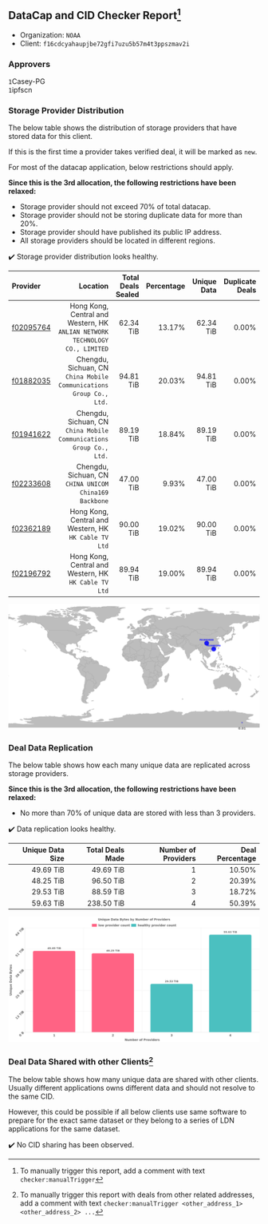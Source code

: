 ## DataCap and CID Checker Report[^1]
 - Organization: `NOAA`
 - Client: `f16cdcyahaupjbe72gfi7uzu5b57m4t3ppszmav2i`
### Approvers
`1`Casey-PG<br/>`1`ipfscn

### Storage Provider Distribution
The below table shows the distribution of storage providers that have stored data for this client.

If this is the first time a provider takes verified deal, it will be marked as `new`.

For most of the datacap application, below restrictions should apply.

**Since this is the 3rd allocation, the following restrictions have been relaxed:**
 - Storage provider should not exceed 70% of total datacap.
 - Storage provider should not be storing duplicate data for more than 20%.
 - Storage provider should have published its public IP address.
 - All storage providers should be located in different regions.

✔️ Storage provider distribution looks healthy.

| Provider                                              |                                                                        Location | Total Deals Sealed | Percentage | Unique Data | Duplicate Deals |
| :---------------------------------------------------- | ------------------------------------------------------------------------------: | -----------------: | ---------: | ----------: | --------------: |
| [f02095764](https://filfox.info/en/address/f02095764) | Hong Kong, Central and Western, HK<br/>`ANLIAN NETWORK TECHNOLOGY CO., LIMITED` |          62.34 TiB |     13.17% |   62.34 TiB |           0.00% |
| [f01882035](https://filfox.info/en/address/f01882035) |          Chengdu, Sichuan, CN<br/>`China Mobile Communications Group Co., Ltd.` |          94.81 TiB |     20.03% |   94.81 TiB |           0.00% |
| [f01941622](https://filfox.info/en/address/f01941622) |          Chengdu, Sichuan, CN<br/>`China Mobile Communications Group Co., Ltd.` |          89.19 TiB |     18.84% |   89.19 TiB |           0.00% |
| [f02233608](https://filfox.info/en/address/f02233608) |                       Chengdu, Sichuan, CN<br/>`CHINA UNICOM China169 Backbone` |          47.00 TiB |      9.93% |   47.00 TiB |           0.00% |
| [f02362189](https://filfox.info/en/address/f02362189) |                        Hong Kong, Central and Western, HK<br/>`HK Cable TV Ltd` |          90.00 TiB |     19.02% |   90.00 TiB |           0.00% |
| [f02196792](https://filfox.info/en/address/f02196792) |                        Hong Kong, Central and Western, HK<br/>`HK Cable TV Ltd` |          89.94 TiB |     19.00% |   89.94 TiB |           0.00% |

<img src="https://raw.githubusercontent.com/data-preservation-programs/filplus-checker-assets/main/filecoin-project/filecoin-plus-large-datasets/issues/2057/1693390125065.png"/>

### Deal Data Replication
The below table shows how each many unique data are replicated across storage providers.


**Since this is the 3rd allocation, the following restrictions have been relaxed:**
- No more than 70% of unique data are stored with less than 3 providers.

✔️ Data replication looks healthy.

| Unique Data Size | Total Deals Made | Number of Providers | Deal Percentage |
| ---------------: | ---------------: | ------------------: | --------------: |
|        49.69 TiB |        49.69 TiB |                   1 |          10.50% |
|        48.25 TiB |        96.50 TiB |                   2 |          20.39% |
|        29.53 TiB |        88.59 TiB |                   3 |          18.72% |
|        59.63 TiB |       238.50 TiB |                   4 |          50.39% |

<img src="https://raw.githubusercontent.com/data-preservation-programs/filplus-checker-assets/main/filecoin-project/filecoin-plus-large-datasets/issues/2057/1693390125828.png"/>

### Deal Data Shared with other Clients[^3]
The below table shows how many unique data are shared with other clients.
Usually different applications owns different data and should not resolve to the same CID.

However, this could be possible if all below clients use same software to prepare for the exact same dataset or they belong to a series of LDN applications for the same dataset.

✔️ No CID sharing has been observed.

[^1]: To manually trigger this report, add a comment with text `checker:manualTrigger`

[^2]: Deals from those addresses are combined into this report as they are specified with `checker:manualTrigger`

[^3]: To manually trigger this report with deals from other related addresses, add a comment with text `checker:manualTrigger <other_address_1> <other_address_2> ...`
